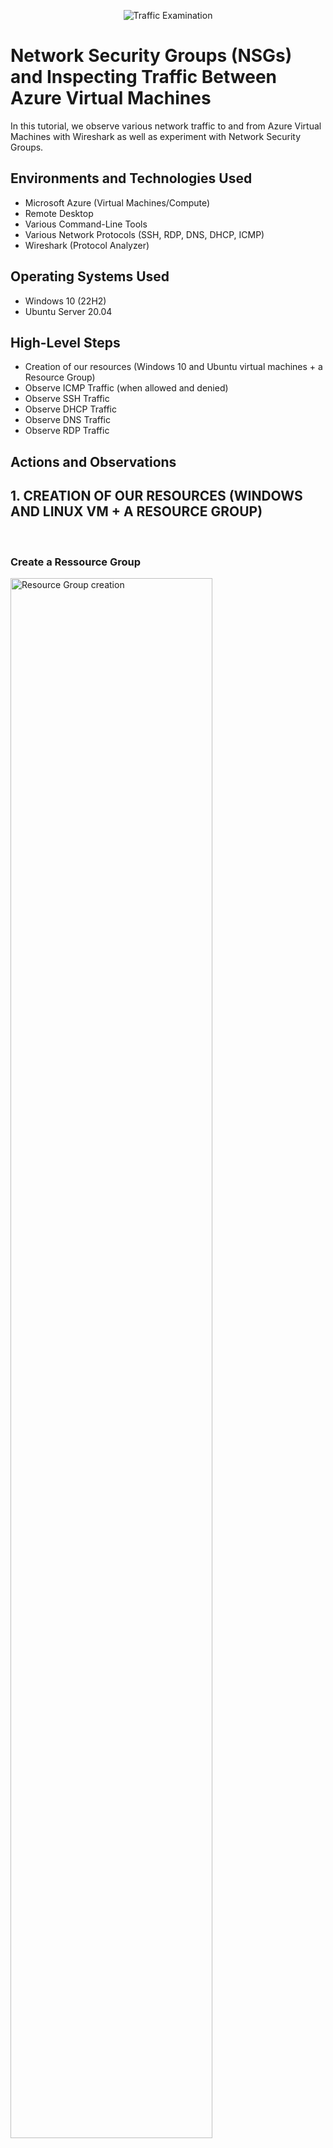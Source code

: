 <p align="center">
<img src="https://i.imgur.com/Ua7udoS.png" alt="Traffic Examination"/>
</p>

<h1>Network Security Groups (NSGs) and Inspecting Traffic Between Azure Virtual Machines</h1>
In this tutorial, we observe various network traffic to and from Azure Virtual Machines with Wireshark as well as experiment with Network Security Groups. <br />


<h2>Environments and Technologies Used</h2>

- Microsoft Azure (Virtual Machines/Compute)
- Remote Desktop
- Various Command-Line Tools
- Various Network Protocols (SSH, RDP, DNS, DHCP, ICMP)
- Wireshark (Protocol Analyzer)

<h2>Operating Systems Used </h2>

- Windows 10 (22H2)
- Ubuntu Server 20.04

<h2>High-Level Steps</h2>

- Creation of our resources (Windows 10 and Ubuntu virtual machines + a Resource Group)
- Observe ICMP Traffic (when allowed and denied)
- Observe SSH Traffic
- Observe DHCP Traffic
- Observe DNS Traffic
- Observe RDP Traffic

<h2>Actions and Observations</h2>


<p><h2> 1. CREATION OF OUR RESOURCES (WINDOWS AND LINUX VM + A RESOURCE GROUP) </h2></p>
<br />
<p><h3>Create a Ressource Group</h3></p>
<p>
<img src="https://i.imgur.com/AdO9wfj.png" height="80%" width="80%" alt="Resource Group creation"/>
</p>
<p>
In Microsoft Azure, create a Resource Group, give it a name and, assign it a server's location. Here, I chose West 2 Region but you can pick the one you want.
</p>
<br />
<br />
<br />

<p><h3>Create a Windows 10 VM</h3></p>
<p>
<img src="https://i.imgur.com/A2QIfPX.png" height="80%" width="80%" alt="Win 10 VM Creation"/>
</p>
<p>
Create a Windows 10 Virtual Machine (VM). Make sure you select the previously created Resource Group. 
</p>
<br />
<br />

<p>
<img src="https://i.imgur.com/QZtYL1c.png" height="80%" width="80%" alt="Win 10 VM Creation"/>
</p>
<p>
Choose a size (at least 2cpus) and set your username and password that will allow you to connect to your VM remotely.
</p>
<br />
<br />

<p>
<img src="https://i.imgur.com/yU3gWbX.png" height="80%" width="80%" alt="Win 10 VM creation"/>
</p>
<p>
Click on Networking (two tabs after the main Basic page) and notice how your new Virtual Network (Vnet) and Subnet. Keep everything else as is. 
</p>
<br />
<br />

<p>
<img src="https://i.imgur.com/wRP0TA2.png" height="80%" width="80%" alt="Win 10 VM Creation"/>
</p>
<p>
Then click Create + Review. Once you pass the validation phase, you may eventually click on "Create".
</p>
<br />
<br />

<p>
<img src="https://i.imgur.com/7aBf8GC.png" height="80%" width="80%" alt="Win 10 VM Creation"/>
</p>
<p>
You may check your Resource Group, a see a list of new resources your Windows VM is creating.
</p>
<br />
<br />

<p>
<img src="https://i.imgur.com/h7TpNKy.png" height="80%" width="80%" alt="Win 10 VM Creation"/>
</p>
<p>
The deployment of your Windows VM is now complete. You may create your Ubuntu VM.
</p>
<br />
<br />
<br />

<p><h3>Create a Linux (Ubuntu) VM</h3></p>
<p>
<img src="https://i.imgur.com/9ei7Jg3.png" height="80%" width="80%" alt="Linux Ubuntu VM Creation"/>
</p>
<p>
Create a Linux Ubuntu VM. Make sure to select the previously created Resource Group and Vnet.
</p>
<br />
<br />

<p>
<img src="https://i.imgur.com/V4KDbx3.png" height="80%" width="80%" alt="Linux Ubuntu VM Creation"/>
</p>
<p>
Under "Administrator Account", check "Password". Then, set your username and password. For convenience, use your credentials previously created during your Windows 10 VM set up.
</p>
<br />
<br />
<br />

<p><h2> 2. OBSERVE ICMP TRAFFIC </h2></p>
<p>
<img src="https://i.imgur.com/wh9FaI6.png" height="80%" width="80%" alt="Observe ICMP Traffic"/>
</p>
 <p>
<img src="https://i.imgur.com/6UZZqEz.png" height="80%" width="80%" alt="Observe ICMP Traffic"/>
</p>
<p>
Use Microsoft Remote Desktop to connect to your Windows 10 Virtual Machine.
</p>
<br />


<p>
<img src="https://i.imgur.com/PQCMGmu.png" height="80%" width="80%" alt="Observe ICMP Traffic"/>
</p>
<p>
Within your Windows 10 VM, install Wireshark. Use their default setup.
</p>
<br />


<p>
<img src="https://i.imgur.com/Kiw73AK.png" height="80%" width="80%" alt="Observe ICMP Traffic"/>
 </p>
<img src="https://i.imgur.com/2QkdJbf.png" height="80%" width="80%" alt="Observe ICMP Traffic"/>
</p>
<p>
Open Wireshark, click "Ethernet" and on the search bar write "ICMP". Your Wireshark will filter for ICMP traffic only.
</p>
<br />


<p>
<img src="https://i.imgur.com/59kbE9C.png" height="80%" width="80%" alt="Observe ICMP Traffic"/>
</p>
<p>
Back to Microft Azure, retrieve the private IP address of the Ubuntu VM, we will attempt to ping it within the the Windows 10 VM.
</p>
<br />
<br />



<p>
<img src="https://i.imgur.com/mHCOZyM.png" height="80%" width="80%" alt="Observe ICMP Traffic"/>
</p>
<p>
<img src="https://i.imgur.com/OdfZFgh.png" height="80%" width="80%" alt="Observe ICMP Traffic"/>
</p>
<p>
<img src="https://i.imgur.com/16UDFjJh.png" height="80%" width="80%" alt="Observe ICMP Traffic"/>
</p>
<p>
Back to your Windows VM, open "Powershell". Then ping your Ubuntu VM using the "ping" command and your Ubuntu private IP address. Here my private Linux IP is 10.0.0.5. You may notice in Wireshark (the pink screen) my private Windows 10 IP address (10.0.0.4) is sending ping requests to my Linux VM (10.0.0.5), and the latter replying.
</p>
<br />
<br />

<p>
<img src="https://i.imgur.com/6ZXl3yZ.png" height="80%" width="80%" alt="Observe ICMP Traffic"/>
</p>
<p>
You may also initiate perpetual ping request from your Windows to your Ubuntu, adding the "-t" to your command line, as an indication that you want to initiate perpetual ping.
</p>
<br />
<br />

<p>
<img src="https://i.imgur.com/D17OoKh.png" height="80%" width="80%" alt="Observe ICMP Traffic"/>
</p>
<p>
Now, observe your Wireshark screen to witness the exchanges. When ready, press "Ctrl+c" on your command line to stop the ping requests.
</p>
<br />
<br />
<br />


<p><h3>Blocking and Re-allowing ICMP Traffic</h3></p>

<p>
<img src="https://i.imgur.com/rswZPDG.png" height="80%" width="80%" alt="Block ICMP Traffic"/>
</p>
<p>
Back to Azure, go to your Ubuntu machine setting, and go to "Networking". This is your Network Security Group (nsg) a type of virtual firewall. To your right, you will notice that you can add new rules. Click on it. We will add a rule to block inbound ICMP traffic.
</p>
<br />
<br />

<p>
<img src="https://i.imgur.com/41kbHes.png" height="80%" width="80%" alt="Block ICMP Traffic"/>
</p>
<p>
On the set up page, we will keep the sources and destination port ranges to (*) which is another way to say Any, and click on "ICMP" under Protocol and "Deny" for the action we want our firewall to take. The priority is set to 200, the most important priority level. So the firewall will start with that rule first before moving on to the subsequent rules with higher numbered prioirity level. Name your rule.
</p>
<br />
<br />

<p>
<img src="https://i.imgur.com/RfNa5eZ.png" height="80%" width="80%" alt="Block ICMP Traffic"/>
</p>
<p>
Back to your Windows 10 VM and command line, try to Ping your Ubuntu VM. Notice as the request timed out as your Windows VM didn't receive any replies from your Ubuntu. Basically all ping requests were lost since there was no location that intercepted the ping to reply back.
</p>
<br />
<br />

<p>
<img src="https://i.imgur.com/vrQe9aD.png" height="80%" width="80%" alt="Block ICMP Traffic"/>
</p>
<p>
Notice this interaction on Wireshark.
</p>
<br />
<br />

<p>
<img src="https://i.imgur.com/9bRHbdx.png" height="80%" width="80%" alt="Re-allowing ICMP Traffic"/>
 </p>
 <p>
<img src="https://i.imgur.com/BmCEEgh.png" height="80%" width="80%" alt="Re-allowing ICMP Traffic"/>
</p>
<p>
Back to your Ubuntu VM settings in Azure, go to your Networking session. We will re-authorize IMCP traffic. You can click directly on the Deny ICMP rule to delete it. Or edit the rule and click "Allow".
</p>
<br />
<br />

<p>
<img src="https://i.imgur.com/16UDFjJ.png" height="80%" width="80%" alt="Observe ICMP Traffic"/>
</p>
<p>
Let's ping Ubuntu again and observe the ICMP traffic in Wireshark. 
</p>
<br />
<br />
<br />


<p><h2> 2. OBSERVE SSH TRAFFIC </h2></p>

<p>
<img src="https://i.imgur.com/qAZP859.png" height="80%" width="80%" alt="Observe SSH Traffic"/>
</p>
<p>
Back to Wireshark on your Windows 10 VM, filter for SSH traffic only.
</p>
<br />
<br />
<p>
<img src="https://i.imgur.com/UdqpvOH.png" height="80%" width="80%" alt="Observe SSH Traffic"/>
</p>
<p>
Back to Powershell on your Windows 10 VM, "SSH into" your Ubuntu VM (via its private IP address). Press enter.
</p>
<br />
<br />


<p>
<img src="https://i.imgur.com/si5A3oN.png" height="80%" width="80%" alt="Observe SSH Traffic"/>
</p>
<p>
Since its our first try, a warning message will be displayed. Write yes. Then, enter your password. Note: You will not see the letters or keys on the screen so make sure you write the correct password. :) Once you're in, you have full command your Linux VM!
</p>
<br />
<br />

<p>
<img src="https://i.imgur.com/5fgacre.png" height="80%" width="80%" alt="Observe SSH Traffic"/>
</p>
<p>
Back to Wireshark, you can observe our first connections with Ubuntu VM. 
</p>
<br />
<br />

<p>
<img src="https://i.imgur.com/puaboKW.png" height="80%" width="80%" alt="Observe SSH Traffic"/>
</p>
<p>
<img src="https://i.imgur.com/NT98qlj.png" height="80%" width="80%" alt="Observe SSH Traffic"/>
</p>
<p>
Add a few commands on powershell to observe the traffic on Wireshark. Then exit the SSH connection by typing "Exit" and pressing Enter.
</p>
<br />
<br />



<p><h2> 3. OBSERVE DNS TRAFFIC </h2></p>
<p>
<img src="https://i.imgur.com/YO7RwHC.png" height="80%" width="80%" alt="Observe DNS Traffic"/>
</p>
<p>
Back to Wireshark on your Windows 10 VM, filter for DNS traffic only.
</p>
<br />
<br />


<p>
<img src="https://i.imgur.com/PCQq5Bw.png" height="80%" width="80%" alt="Observe DNS Traffic"/>
</p>
<p>
Back to Powershell on your Windows 10 VM, within the command line, use nslookup to see what disney.com's IP address is. 
</p>
<br />
<br />

<p>
<img src="https://i.imgur.com/kUSuunI.png" height="80%" width="80%" alt="Observe DNS Traffic"/>
</p>
<p>
Observe the DNS traffic being shown in Wireshark.
</p>
<br />
<br />
<br />


<p><h2> 4. OBSERVE RDP TRAFFIC </h2></p>
<p>
<img src="https://i.imgur.com/fqH3MYS.png" height="80%" width="80%" alt="Observe RDP Traffic"/>
</p>
<p>
Back to Wireshark on your Windows 10 VM, filter for RDP (or, tcp.port ==3389) traffic only. Notice how our Windows 10 VM is constantly in traffic. RDP protocol is constantly showing a live stream from one computer to another.
</p>
<br />
<br />
<br />



<p><h2> 5. OBSERVE DHCP TRAFFIC </h2></p>
<p>
<img src="https://i.imgur.com/9gotxtg.png" height="80%" width="80%" alt="Observe DHCP Traffic"/>
</p>
<p>
Back to Wireshark on your Windows 10 VM, filter for DHCP traffic only.
</p>
<br />
<br />

<p>
<img src="https://i.imgur.com/JIhQFjE.png" height="80%" width="80%" alt="Observe DHCP Traffic"/><p/>
<p> Within the command line, use ipconfig /renew to attempt to issue your VM a new IP address.
</p>
<br />
<br />


<p>
<img src="https://i.imgur.com/.png" height="80%" width="80%" alt="Observe DHCP Traffic"/>
</p>
<p>
Observe the DHCP traffic appearing in Wireshark.
</p>
<br />
<br />


<p><h2>VOILA! 🤓<h/2><p/>

